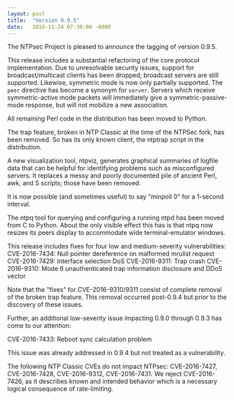 ```yaml
---
layout: post
title:  "Version 0.9.5"
date:   2016-11-24 07:30:00 -0000
---
```

The NTPsec Project is pleased to announce the tagging of version 0.9.5.

This release includes a substantial refactoring of the core protocol
implementation.  Due to unresolvable security issues, support for
broadcast/multicast clients has been dropped; broadcast servers are
still supported. Likewise, symmetric mode is now only partially
supported. The `peer` directive has become a synonym for
`server`. Servers which receive symmetric-active mode packets will
immediately give a symmetric-passive-mode response, but will not
mobilize a new association.

All remaining Perl code in the distribution has been moved to Python.

The trap feature, broken in NTP Classic at the time of the NTPSec
fork, has been removed. So has its only known client, the ntptrap
script in the distribution.

A new visualization tool, ntpviz, generates graphical summaries of
logfile data that can be helpful for identifying problems such as
misconfigured servers.  It replaces a messy and poorly documented pile
of ancient Perl, awk, and S scripts; those have been removed.

It is now possible (and sometimes useful) to say "minpoll 0" for a
1-second interval.

The ntpq tool for querying and configuring a running ntpd has been
moved from C to Python.  About the only visible effect this has is
that ntpq now resizes its peers display to accommodate wide
terminal-emulator windows.

This release includes fixes for four low and medium-severity
vulnerabilities:
CVE-2016-7434: Null pointer dereference on malformed mrulist request
CVE-2016-7429: Interface selection DoS
CVE-2016-9311: Trap crash
CVE-2016-9310: Mode 6 unauthenticated trap information disclosure and DDoS vector

Note that the "fixes" for CVE-2016-9310/9311 consist of complete
removal of the broken trap feature. This removal occurred post-0.9.4
but prior to the discovery of these issues.

Further, an additional low-severity issue impacting 0.9.0 through
0.9.3 has come to our attention:

CVE-2016-7433: Reboot sync calculation problem

This issue was already addressed in 0.9.4 but not treated as a
vulnerability.

The following NTP Classic CVEs do not impact NTPsec: CVE-2016-7427,
CVE-2016-7428, CVE-2016-9312, CVE-2016-7431. We reject CVE-2016-7426,
as it describes known and intended behavior which is a necessary
logical consequence of rate-limiting.

